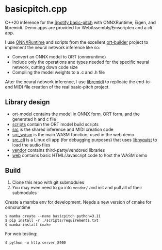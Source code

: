 # basicpitch.cpp

C++20 inference for the [Spotify basic-pitch](https://github.com/spotify/basic-pitch) with ONNXRuntime, Eigen, and libremidi. Demo apps are provided for WebAssembly/Emscripten and a cli app.

I use [ONNXRuntime](https://github.com/microsoft/onnxruntime) and scripts from the excellent [ort-builder](https://github.com/olilarkin/ort-builder) project to implement the neural network inference like so:
* Convert an ONNX model to ORT (onnxruntime)
* Include only the operations and types needed for the specific neural network, cutting down code size
* Compiling the model weights to a .c and .h file

After the neural network inference, I use [libremidi](https://github.com/celtera/libremidi) to replicate the end-to-end MIDI file creation of the real basic-pitch project.

## Library design

* [ort-model](./ort-model) contains the model in ONNX form, ORT form, and the generated h and c file
* [scripts](./scripts) contain the ORT model build scripts
* [src](./src) is the shared inference and MIDI creation code
* [src_wasm](./src_wasm) is the main WASM function, used in the web demo
* [src_cli](./src_cli) is a Linux cli app (for debugging purposes) that uses [libnyquist](https://github.com/ddiakopoulos/libnyquist) to load the audio files
* [vendor](./vendor) contains third-party/vendored libraries
* [web](./web) contains basic HTML/Javascript code to host the WASM demo

## Build 

1. Clone this repo with git submodules
2. You may even need to go into `vendor/` and init and pull all of their submodules


Create a mamba env for development. Needs a new version of cmake for onnxruntime

```
$ mamba create --name basicpitch python=3.11
$ pip install -r ./scripts/requirements.txt
$ mamba install cmake
```

For web testing:
```
$ python -m http.server 8000
```
